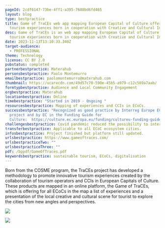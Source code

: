 ```yaml
---
pageId: 2cdf6147-73be-4ff1-a395-7688bd6fd465
layout: blog
type: bestpractice
title: Game of TraCEs web app mapping European Capital of Culture offer of
  tourism experiences born in cooperation with Creative and Cultural Industries
desc: Game of TraCEs is an web app mapping European Capital of Culture offer of
  tourism experiences born in cooperation with Creative and Cultural Industries.
date: 2023-11-13T13:10:33.340Z
target-audience:
  - PROFESSIONAL
theme: Technology
license: CC BY 2.0
pubstatus: completed
partnerbestpractice: Materahub
personsbestpractice: Paolo Montemurro
emailbestpractice: paolomontemurro@materahub.com
thumbnail: https://ucarecdn.com/49d57c70-590e-45b5-a979-c12c569a7aab/
formtypbestpractice: Audience and Local Community Engagement
orgbestpractice: Materahub
locationbestpractice: Online
timebestpractice: "Started in 2019 - Ongoing "
resourcesbestpractice: Mapping of experiences and CCIs in ECoCs.
successbestpractice: "Recognized as good practice by Interreg Europe ECOC SME
  project and by EC in the Funding Guide for
  Culture:  https://culture.ec.europa.eu/funding/cultureu-funding-guide"
challengesbestpractice: Covid pandemic reduced the possibility to interact with ECoCs.
transferbestpractice: Applicable to all ECoC ecosystem cities.
infosbestpractice: Project finished but platform still updated.
urlsbestpractice: https://www.gameoftraces.com/
urlsbestpracticeTwo: ""
urlsbestpracticeThree: ""
pdf: /bppdf/GameOfTraces.pdf
keywordsbestpractice: sustainable tourism, ECoCs, digitalisation
---
```

Born from the COSME program, the TraCEs project has developed a methodology to promote innovative tourism experiences created by the collaboration of tourism operators and CCIs in European Capitals of Culture. These products are mapped in an online platform, the Game of TraCEs, which is offering for all ECoCs in the map a list of experiences and a presentation of the local creative and cultural scene for tourist to explore the cities from new angles and perspectives.

![](https://ucarecdn.com/72986a69-c06e-4ec8-bf70-20603b27e747/)

![](https://ucarecdn.com/b98d1386-3479-4b9e-9e97-254877bef053/)